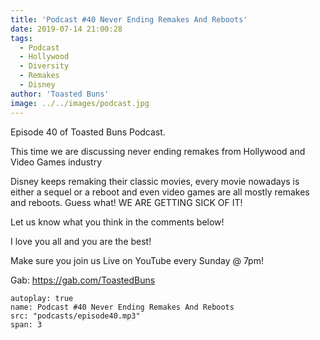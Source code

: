 ```yaml
---
title: 'Podcast #40 Never Ending Remakes And Reboots'
date: 2019-07-14 21:00:28
tags:
  - Podcast
  - Hollywood
  - Diversity
  - Remakes
  - Disney
author: 'Toasted Buns'
image: ../../images/podcast.jpg
---
```

Episode 40 of Toasted Buns Podcast.

This time we are discussing never ending remakes from Hollywood and Video Games industry

Disney keeps remaking their classic movies, every movie nowadays is either a sequel or a reboot and even video games are all mostly remakes and reboots. Guess what! WE ARE GETTING SICK OF IT!

Let us know what you think in the comments below!

I love you all and you are the best!

Make sure you join us Live on YouTube every Sunday @ 7pm!

Gab: https://gab.com/ToastedBuns

 

 

<script async src="//pagead2.googlesyndication.com/pagead/js/adsbygoogle.js"></script><ins class="adsbygoogle" style="display:block; text-align:center;"  data-ad-layout="in-article"  data-ad-format="fluid"  data-ad-client="ca-pub-2164900147810573"  data-ad-slot="8817307412"></ins><script>(adsbygoogle = window.adsbygoogle || []).push({});</script>


```audio
autoplay: true
name: Podcast #40 Never Ending Remakes And Reboots
src: "podcasts/episode40.mp3"
span: 3
```
